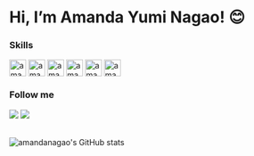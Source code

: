 # Hi, I’m Amanda Yumi Nagao! 😊

### Skills
<div style="display: inline_block">
    <img align="center" alt="amandanagao-HTML" height="30" src="https://img.shields.io/badge/HTML5-E34F26?style=for-the-badge&logo=html5&logoColor=white">
    <img align="center" alt="amandanagao-CSS" height="30" src="https://img.shields.io/badge/CSS3-1572B6?style=for-the-badge&logo=css3&logoColor=white"> 
    <img align="center" alt="amandanagao-Js" height="30" src="https://img.shields.io/badge/JavaScript-323330?style=for-the-badge&logo=javascript&logoColor=F7DF1E">  
    <img align="center" alt="amandanagao-React" height="30" src="https://img.shields.io/badge/React-20232A?style=for-the-badge&logo=react&logoColor=61DAFB">
    <img align="center" alt="amandanagao-Bootstrap" height="30" src="https://img.shields.io/badge/Bootstrap-563D7C?style=for-the-badge&logo=bootstrap&logoColor=white">
    <img align="center" alt="amandanagao-Netlify" height="30" src="https://img.shields.io/badge/Netlify-00C7B7?style=for-the-badge&logo=netlify&logoColor=white">
</div>

### Follow me
<div> 
    <a href="https://www.linkedin.com/in/amanda-yumi-nagao" target="_blank"><img src="https://img.shields.io/badge/-LinkedIn-%230077B5?style=for-the-badge&logo=linkedin&logoColor=white" target="_blank"></a> 
    <a href = "mailto:amandanagao@hotmail.com"><img src="https://img.shields.io/badge/-Gmail-%23333?style=for-the-badge&logo=gmail&logoColor=white" target="_blank"></a>
</div>
<br>

![amandanagao's GitHub stats](https://github-readme-stats.vercel.app/api?username=amandanagao&show_icons=true&theme=merko)
